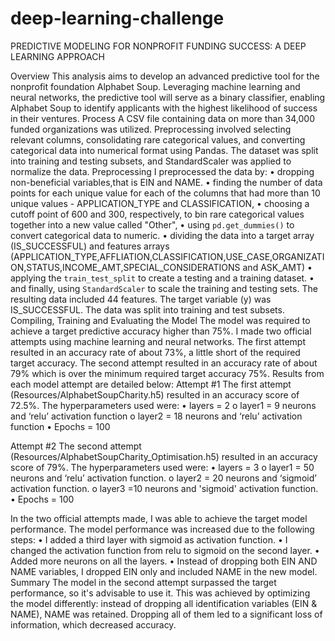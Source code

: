 # deep-learning-challenge
PREDICTIVE MODELING FOR NONPROFIT FUNDING SUCCESS: A DEEP LEARNING APPROACH

Overview
This analysis aims to develop an advanced predictive tool for the nonprofit foundation Alphabet Soup. Leveraging machine learning and neural networks, the predictive tool will serve as a binary classifier, enabling Alphabet Soup to identify applicants with the highest likelihood of success in their ventures.
Process
A CSV file containing data on more than 34,000 funded organizations was utilized. Preprocessing involved selecting relevant columns, consolidating rare categorical values, and converting categorical data into numerical format using Pandas. The dataset was split into training and testing subsets, and StandardScaler was applied to normalize the data.
Preprocessing
 I preprocessed the data by:
 • dropping non-beneficial variables,that is EIN and NAME.
 • finding the number of data points for each unique value for each of the columns that had more than 10 unique values - APPLICATION_TYPE and CLASSIFICATION, 
• choosing a cutoff point of 600 and 300, respectively, to bin rare categorical values together into a new value called "Other",
 • using `pd.get_dummies()` to convert categorical data to numeric.
• dividing the data into a target array (IS_SUCCESSFUL) and features arrays (APPLICATION_TYPE,AFFLIATION,CLASSIFICATION,USE_CASE,ORGANIZATION,STATUS,INCOME_AMT,SPECIAL_CONSIDERATIONS and ASK_AMT)
 • applying the `train_test_split` to create a testing and a training dataset.
 • and finally, using `StandardScaler` to scale the training and testing sets. The resulting data included 44 features. The target variable (y) was IS_SUCCESSFUL. The data was split into training and test subsets.
Compiling, Training and Evaluating the Model
 The model was required to achieve a target predictive accuracy higher than 75%. I made two official attempts using machine learning and neural networks. The first attempt resulted in an accuracy rate of about 73%, a little short of the required target accuracy. The second attempt resulted in an accuracy rate of about 79% which is over the minimum required target accuracy 75%. Results from each model attempt are detailed below: 
Attempt #1 
The first attempt (Resources/AlphabetSoupCharity.h5) resulted in an accuracy score of 72.5%. The hyperparameters used were:
•	layers = 2 
o	layer1 = 9 neurons and ‘relu’ activation function
o	layer2 = 18 neurons and ‘relu’ activation function
•	Epochs = 100

 
Attempt #2
The second attempt (Resources/AlphabetSoupCharity_Optimisation.h5) resulted in an accuracy score of 79%. The hyperparameters used were:
•	layers = 3 
o	layer1 = 50 neurons and ‘relu’ activation function.
o	layer2 = 20 neurons and ‘sigmoid’ activation function.
o	layer3 =10 neurons and 'sigmoid' activation function.
•	Epochs = 100
 
In the two official attempts made, I was able to achieve the target model performance. The model performance was increased due to the following steps:
•	I added a third layer with sigmoid as activation function.
•	I changed the activation function from relu to sigmoid on the second layer.
•	Added more neurons on all the layers.
•	Instead of dropping both EIN AND NAME variables, I dropped EIN only and included NAME in the new model.
Summary
The model in the second attempt surpassed the target performance, so it's advisable to use it. This was achieved by optimizing the model differently: instead of dropping all identification variables (EIN & NAME), NAME was retained. Dropping all of them led to a significant loss of information, which decreased accuracy.








    


